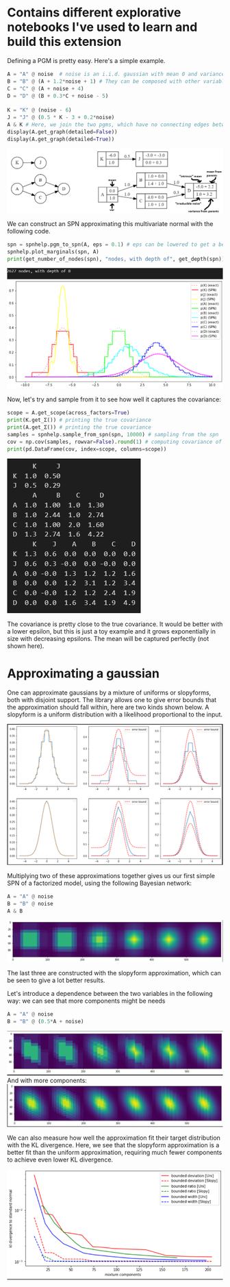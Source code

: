 # Contains different explorative notebooks I've used to learn and build this extension

Defining a PGM is pretty easy. Here's a simple example. 

```python	
A = "A" @ noise  # noise is an i.i.d. gaussian with mean 0 and variance 1. The @ operator assigns a name to the variable.
B = "B" @ (A + 1.2*noise + 1) # They can be composed with other variables, and more noise can be added.
C = "C" @ (A + noise + 4)
D = "D" @ (B + 0.3*C + noise - 5)

K = "K" @ (noise - 6)
J = "J" @ (0.5 * K - 3 + 0.2*noise)
A & K # Here, we join the two pgms, which have no connecting edges between them.
display(A.get_graph(detailed=False))
display(A.get_graph(detailed=True))
```

![alt text](pgm%20graph.png)

We can construct an SPN approximating this multivariate normal with the following code.

```python
spn = spnhelp.pgm_to_spn(A, eps = 0.1) # eps can be lowered to get a better approximation
spnhelp.plot_marginals(spn, A)
print(get_number_of_nodes(spn), "nodes, with depth of", get_depth(spn))
```

![alt text](marginals.png)

Now, let's try and sample from it to see how well it captures the covariance:

```python	
scope = A.get_scope(across_factors=True)
print(K.get_Σ()) # printing the true covariance 
print(A.get_Σ()) # printing the true covariance
samples = spnhelp.sample_from_spn(spn, 10000) # sampling from the spn
cov = np.cov(samples, rowvar=False).round(1) # computing covariance of the samples
print(pd.DataFrame(cov, index=scope, columns=scope))
```

![alt text](covariance_sampled.png)

The covariance is pretty close to the true covariance. It would be better with a lower epsilon, but this is just a toy example and it grows exponentially in size with decreasing epsilons. The mean will be captured perfectly (not shown here).



# Approximating a gaussian

One can approximate gaussians by a mixture of uniforms or slopyforms, both with disjoint support. The library allows one to give error bounds that the approximation should fall within, here are two kinds shown below. A slopyform is a uniform distribution with a likelihood proportional to the input.

![alt text](approximation%20error%20bounds.png)

Multiplying two of these approximations together gives us our first simple SPN of a factorized model, using the following Bayesian network:
```python
A = "A" @ noise
B = "B" @ noise
A & B
```

![alt text](2d%20approximations.png)

The last three are constructed with the slopyform approximation, which can be seen to give a lot better results.

Let's introduce a dependence between the two variables in the following way: we can see that more components might be needs
```python
A = "A" @ noise
B = "B" @ (0.5*A + noise)
```

![alt text](2d%20approximations%2C%20dependent%20and%20bad.png)
And with more components:
![alt text](2d%20approximations%2C%20dependent%20and%20good.png)


We can also measure how well the approximation fit their target distribution with the KL divergence. Here, we see that the slopyform approximation is a better fit than the uniform approximation, requiring much fewer components to achieve even lower KL divergence.

![alt text](kl%20divs.png)